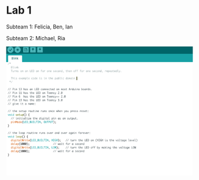 
# Lab 1

Subteam 1: Felicia, Ben, Ian

Subteam 2: Michael, Ria

 ![Alt Text](/media/original_blink.png)
